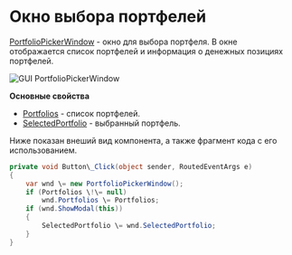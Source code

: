 # Окно выбора портфелей

[PortfolioPickerWindow](../api/StockSharp.Xaml.PortfolioPickerWindow.html) \- окно для выбора портфеля. В окне отображается список портфелей и информация о денежных позициях портфелей.

![GUI PortfolioPickerWindow](~/images/GUI_PortfolioPickerWindow.png)

**Основные свойства**

- [Portfolios](../api/StockSharp.Xaml.PortfolioPickerWindow.Portfolios.html) \- список портфелей.
- [SelectedPortfolio](../api/StockSharp.Xaml.PortfolioPickerWindow.SelectedPortfolio.html) \- выбранный портфель.

Ниже показан внеший вид компонента, а также фрагмент кода с его использованием. 

```cs
private void Button\_Click(object sender, RoutedEventArgs e)
{
	var wnd \= new PortfolioPickerWindow();
	if (Portfolios \!\= null)
		wnd.Portfolios \= Portfolios;
	if (wnd.ShowModal(this))
	{
		SelectedPortfolio \= wnd.SelectedPortfolio;
	}
}
	  				
```
